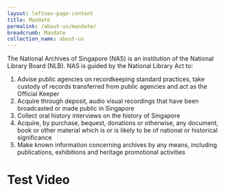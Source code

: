 ```yaml
---
layout: leftnav-page-content
title: Mandate
permalink: /about-us/mandate/
breadcrumb: Mandate
collection_name: about-us
---
```


The National Archives of Singapore (NAS) is an institution of the National Library Board (NLB). NAS is guided by the National Library Act to:
 

1. Advise public agencies on recordkeeping standard practices, take custody of records transferred from public agencies and act as the Official Keeper
2. Acquire through deposit, audio visual recordings that have been broadcasted or made public in Singapore
3. Collect oral history interviews on the history of Singapore
4. Acquire, by purchase, bequest, donations or otherwise, any document, book or other material which is or is likely to be of national or historical significance
5. Make known information concerning archives by any means, including publications, exhibitions and heritage promotional activities 

 <h1>Test Video</h1>

<script type="text/javascript" src="https://eservice-stg.nlb.gov.sg/assets/js/jquery.js"></script>
<script type="text/javascript" src="https://eservice-stg.nlb.gov.sg/components/content/js/jquery-ui.min.js"></script>
<script type="text/javascript" src="https://eservice-stg.nlb.gov.sg/components/js/bundle.js?key=w3ItUCwpcR9N&debug=1"></script>
<cms-player class="ui-theme-indigo"
data-filename="ABC/ABC_Test201612201502F1.mp4"
data-filetype="video">
</cms-player>
